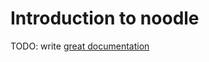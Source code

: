 # Introduction to noodle

TODO: write [great documentation](http://jacobian.org/writing/great-documentation/what-to-write/)
